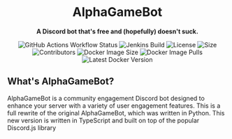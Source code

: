 <!--
 This file is a part of AlphaGameBot.
 
     AlphaGameBot - A Discord bot that's free and (hopefully) doesn't suck.
     Copyright (C) 2025  Damien Boisvert (AlphaGameDeveloper)
 
     AlphaGameBot is free software: you can redistribute it and/or modify
     it under the terms of the GNU General Public License as published by
     the Free Software Foundation, either version 3 of the License, or
     (at your option) any later version.
 
     AlphaGameBot is distributed in the hope that it will be useful,
     but WITHOUT ANY WARRANTY; without even the implied warranty of
     MERCHANTABILITY or FITNESS FOR A PARTICULAR PURPOSE.  See the
     GNU General Public License for more details.
 
     You should have received a copy of the GNU General Public License
     along with AlphaGameBot.  If not, see <https://www.gnu.org/licenses/>.
-->

<h1 align="center">AlphaGameBot</h1>
<p align="center">
  <strong>A Discord bot that's free and (hopefully) doesn't suck.</strong>
</p>
<p align="center">
    <!-- badges go brrrr -->
    <!-- badge: unit tests -->
    <img alt="GitHub Actions Workflow Status" src="https://img.shields.io/github/actions/workflow/status/AlphaGameBot/AlphaGameBotJS/test.yml?label=Unit%20Tests">
    <!-- badge: production build -->
    <img alt="Jenkins Build" src="https://img.shields.io/jenkins/build?jobUrl=https%3A%2F%2Fjenkins.alphagame.dev%2Fjob%2FAlphaGameBotJS%2Fjob%2FAlphaGameBotJS%2F&label=Production%20Build">
    <!-- badge: license -->
    <img alt="License" src="https://img.shields.io/badge/license-GPLv3-blue.svg">
    <!-- badge: size -->
    <img alt="Size" src="https://img.shields.io/github/repo-size/AlphaGameBot/AlphaGameBotJS">
    <!-- badge: contributors -->
    <img alt="Contributors" src="https://img.shields.io/github/contributors/AlphaGameBot/AlphaGameBotJS">
    <!-- badge: Docker image size -->
    <img alt="Docker Image Size" src="https://img.shields.io/docker/image-size/alphagamedev/alphagamebot/latest">
    <!-- badge: docker image pulls -->
    <img alt="Docker Image Pulls" src="https://img.shields.io/docker/pulls/alphagamedev/alphagamebot">
    <!-- badge: latest docker version -->
    <img alt="Latest Docker Version" src="https://img.shields.io/docker/v/alphagamedev/alphagamebot/latest">
</p>

## What's AlphaGameBot?
AlphaGameBot is a community engagement Discord bot designed to enhance your server with a variety of user engagement features.  This is a full rewrite of the original AlphaGameBot, which was written in Python.  This new version is written in TypeScript and built on top of the popular Discord.js library
